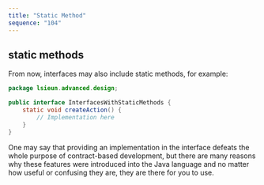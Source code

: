 ```yaml
---
title: "Static Method"
sequence: "104"
---
```


## static methods

From now, interfaces may also include static methods, for example:

```java
package lsieun.advanced.design;

public interface InterfacesWithStaticMethods {
    static void createAction() {
        // Implementation here
    }
}
```

One may say that providing an implementation in the interface defeats the whole purpose of contract-based development,
but there are many reasons why these features were introduced into the Java language and
no matter how useful or confusing they are, they are there for you to use.
